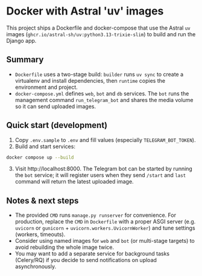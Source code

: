 Docker with Astral 'uv' images
================================

This project ships a Dockerfile and docker-compose that use the Astral `uv` images
(`ghcr.io/astral-sh/uv:python3.13-trixie-slim`) to build and run the Django app.

Summary
-------
- `Dockerfile` uses a two-stage build: `builder` runs `uv sync` to create a virtualenv
  and install dependencies, then `runtime` copies the environment and project.
- `docker-compose.yml` defines `web`, `bot` and `db` services. The `bot` runs the
  management command `run_telegram_bot` and shares the media volume so it can send
  uploaded images.

Quick start (development)
-------------------------
1. Copy `.env.sample` to `.env` and fill values (especially `TELEGRAM_BOT_TOKEN`).
2. Build and start services:

```bash
docker compose up --build
```

3. Visit http://localhost:8000. The Telegram bot can be started by running the `bot`
   service; it will register users when they send `/start` and `last` command will
   return the latest uploaded image.

Notes & next steps
------------------
- The provided `CMD` runs `manage.py runserver` for convenience. For production,
  replace the `CMD` in `Dockerfile` with a proper ASGI server (e.g. `uvicorn` or
  `gunicorn` + `uvicorn.workers.UvicornWorker`) and tune settings (workers, timeouts).
- Consider using named images for `web` and `bot` (or multi-stage targets) to avoid
  rebuilding the whole image twice.
- You may want to add a separate service for background tasks (Celery/RQ) if you
  decide to send notifications on upload asynchronously.
